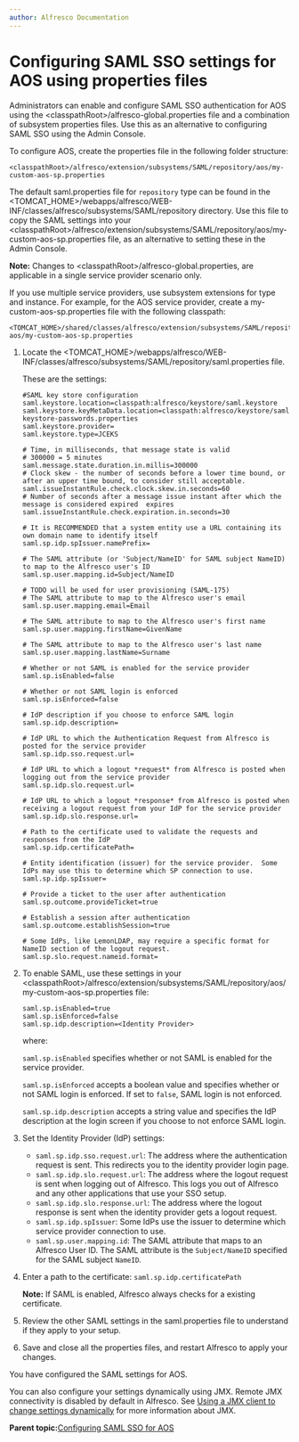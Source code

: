 ```yaml
---
author: Alfresco Documentation
---
```


# Configuring SAML SSO settings for AOS using properties files

Administrators can enable and configure SAML SSO authentication for AOS using the <classpathRoot\>/alfresco-global.properties file and a combination of subsystem properties files. Use this as an alternative to configuring SAML SSO using the Admin Console.

To configure AOS, create the properties file in the following folder structure:

```
<classpathRoot>/alfresco/extension/subsystems/SAML/repository/aos/my-custom-aos-sp.properties
```

The default saml.properties file for `repository` type can be found in the <TOMCAT\_HOME\>/webapps/alfresco/WEB-INF/classes/alfresco/subsystems/SAML/repository directory. Use this file to copy the SAML settings into your <classpathRoot\>/alfresco/extension/subsystems/SAML/repository/aos/my-custom-aos-sp.properties file, as an alternative to setting these in the Admin Console.

**Note:** Changes to <classpathRoot\>/alfresco-global.properties, are applicable in a single service provider scenario only.

If you use multiple service providers, use subsystem extensions for type and instance. For example, for the AOS service provider, create a my-custom-aos-sp.properties file with the following classpath:

```
<TOMCAT_HOME>/shared/classes/alfresco/extension/subsystems/SAML/repository/
aos/my-custom-aos-sp.properties
```

1.  Locate the <TOMCAT\_HOME\>/webapps/alfresco/WEB-INF/classes/alfresco/subsystems/SAML/repository/saml.properties file.

    These are the settings:

    ```
    #SAML key store configuration
    saml.keystore.location=classpath:alfresco/keystore/saml.keystore
    saml.keystore.keyMetaData.location=classpath:alfresco/keystore/saml-keystore-passwords.properties
    saml.keystore.provider=
    saml.keystore.type=JCEKS
    
    # Time, in milliseconds, that message state is valid
    # 300000 = 5 minutes
    saml.message.state.duration.in.millis=300000
    # Clock skew - the number of seconds before a lower time bound, or after an upper time bound, to consider still acceptable.     
    saml.issueInstantRule.check.clock.skew.in.seconds=60
    # Number of seconds after a message issue instant after which the message is considered expired  expires
    saml.issueInstantRule.check.expiration.in.seconds=30
    
    # It is RECOMMENDED that a system entity use a URL containing its own domain name to identify itself
    saml.sp.idp.spIssuer.namePrefix=
    
    # The SAML attribute (or 'Subject/NameID' for SAML subject NameID) to map to the Alfresco user's ID
    saml.sp.user.mapping.id=Subject/NameID
    
    # TODO will be used for user provisioning (SAML-175)
    # The SAML attribute to map to the Alfresco user's email
    saml.sp.user.mapping.email=Email
    
    # The SAML attribute to map to the Alfresco user's first name
    saml.sp.user.mapping.firstName=GivenName
    
    # The SAML attribute to map to the Alfresco user's last name
    saml.sp.user.mapping.lastName=Surname
    
    # Whether or not SAML is enabled for the service provider
    saml.sp.isEnabled=false
    
    # Whether or not SAML login is enforced
    saml.sp.isEnforced=false
    
    # IdP description if you choose to enforce SAML login
    saml.sp.idp.description=
    
    # IdP URL to which the Authentication Request from Alfresco is posted for the service provider
    saml.sp.idp.sso.request.url=
    
    # IdP URL to which a logout *request* from Alfresco is posted when logging out from the service provider
    saml.sp.idp.slo.request.url=
    
    # IdP URL to which a logout *response* from Alfresco is posted when receiving a logout request from your IdP for the service provider
    saml.sp.idp.slo.response.url=
    
    # Path to the certificate used to validate the requests and responses from the IdP
    saml.sp.idp.certificatePath=
    
    # Entity identification (issuer) for the service provider.  Some IdPs may use this to determine which SP connection to use.
    saml.sp.idp.spIssuer=
    
    # Provide a ticket to the user after authentication
    saml.sp.outcome.provideTicket=true
    
    # Establish a session after authentication
    saml.sp.outcome.establishSession=true
    
    # Some IdPs, like LemonLDAP, may require a specific format for NameID section of the logout request.
    saml.sp.slo.request.nameid.format=
    ```

2.  To enable SAML, use these settings in your <classpathRoot\>/alfresco/extension/subsystems/SAML/repository/aos/my-custom-aos-sp.properties file:

    ```
    saml.sp.isEnabled=true
    saml.sp.isEnforced=false
    saml.sp.idp.description=<Identity Provider>
    ```

    where:

    `saml.sp.isEnabled` specifies whether or not SAML is enabled for the service provider.

    `saml.sp.isEnforced` accepts a boolean value and specifies whether or not SAML login is enforced. If set to `false`, SAML login is not enforced.

    `saml.sp.idp.description` accepts a string value and specifies the IdP description at the login screen if you choose to not enforce SAML login.

3.  Set the Identity Provider \(IdP\) settings:

    -   `saml.sp.idp.sso.request.url`: The address where the authentication request is sent. This redirects you to the identity provider login page.
    -   `saml.sp.idp.slo.request.url`: The address where the logout request is sent when logging out of Alfresco. This logs you out of Alfresco and any other applications that use your SSO setup.
    -   `saml.sp.idp.slo.response.url`: The address where the logout response is sent when the identity provider gets a logout request.
    -   `saml.sp.idp.spIssuer`: Some IdPs use the issuer to determine which service provider connection to use.
    -   `saml.sp.user.mapping.id`: The SAML attribute that maps to an Alfresco User ID. The SAML attribute is the `Subject/NameID` specified for the SAML subject `NameID`.
4.  Enter a path to the certificate: `saml.sp.idp.certificatePath`

    **Note:** If SAML is enabled, Alfresco always checks for a existing certificate.

5.  Review the other SAML settings in the saml.properties file to understand if they apply to your setup.

6.  Save and close all the properties files, and restart Alfresco to apply your changes.


You have configured the SAML settings for AOS.

You can also configure your settings dynamically using JMX. Remote JMX connectivity is disabled by default in Alfresco. See [Using a JMX client to change settings dynamically](http://docs.alfresco.com/5.1/concepts/jmx-intro-config.html) for more information about JMX.

**Parent topic:**[Configuring SAML SSO for AOS](../concepts/config-saml-aos.md)


